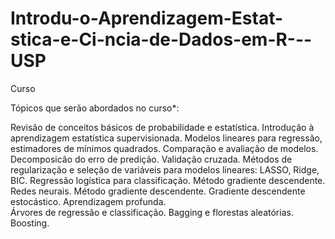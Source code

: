 # Introdu-o-Aprendizagem-Estat-stica-e-Ci-ncia-de-Dados-em-R---USP
Curso

Tópicos que serão abordados no curso*:

Revisão de conceitos básicos de probabilidade e estatística. 
Introdução à aprendizagem estatística supervisionada.
Modelos lineares para regressão, estimadores de mínimos quadrados. 
Comparação e avaliação de modelos. 
Decomposicão do erro de predição.
Validação cruzada. 
Métodos de regularização e seleção de variáveis para modelos lineares: LASSO, Ridge, BIC.
Regressão logística para classificação. 
Método gradiente descendente. 
Redes neurais. 
Método gradiente descendente. 
Gradiente descendente estocástico. 
Aprendizagem profunda.  
Árvores de regressão e classificação. 
Bagging e florestas aleatórias.
Boosting. 
